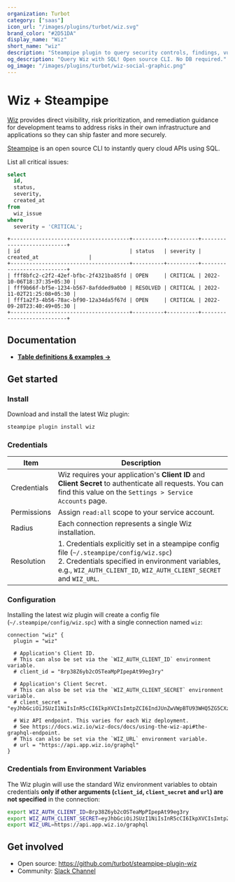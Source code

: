 ```yaml
---
organization: Turbot
category: ["saas"]
icon_url: "/images/plugins/turbot/wiz.svg"
brand_color: "#2D51DA"
display_name: "Wiz"
short_name: "wiz"
description: "Steampipe plugin to query security controls, findings, vulnerabilities, and more from your Wiz subscription."
og_description: "Query Wiz with SQL! Open source CLI. No DB required."
og_image: "/images/plugins/turbot/wiz-social-graphic.png"
---
```


# Wiz + Steampipe

[Wiz](https://www.wiz.io) provides direct visibility, risk prioritization, and remediation guidance for development teams to address risks in their own infrastructure and applications so they can ship faster and more securely.

[Steampipe](https://steampipe.io) is an open source CLI to instantly query cloud APIs using SQL.

List all critical issues:

```sql
select
  id,
  status,
  severity,
  created_at
from
  wiz_issue
where
  severity = 'CRITICAL';
```

```
+--------------------------------------+----------+----------+---------------------------+
| id                                   | status   | severity | created_at                |
+--------------------------------------+----------+----------+---------------------------+
| fff8bfc2-c2f2-42ef-bfbc-2f4321ba85fd | OPEN     | CRITICAL | 2022-10-06T18:37:35+05:30 |
| fff9b66f-bf5e-1234-b567-8afdded9a0b0 | RESOLVED | CRITICAL | 2022-11-02T21:25:08+05:30 |
| fff1a2f3-4b56-78ac-bf90-12a34da5f67d | OPEN     | CRITICAL | 2022-09-28T23:40:49+05:30 |
+--------------------------------------+----------+----------+---------------------------+
```

## Documentation

- **[Table definitions & examples →](/plugins/turbot/wiz/tables)**

## Get started

### Install

Download and install the latest Wiz plugin:

```bash
steampipe plugin install wiz
```

### Credentials

| Item        | Description                                                                                                                                                                                                          |
| ----------- | -------------------------------------------------------------------------------------------------------------------------------------------------------------------------------------------------------------------- |
| Credentials | Wiz requires your application's **Client ID** and **Client Secret** to authenticate all requests. You can find this value on the `Settings > Service Accounts` page.                                                 |
| Permissions | Assign `read:all` scope to your service account.                                                                                                                                                                     |
| Radius      | Each connection represents a single Wiz installation.                                                                                                                                                                |
| Resolution  | 1. Credentials explicitly set in a steampipe config file (`~/.steampipe/config/wiz.spc`)<br />2. Credentials specified in environment variables, e.g., `WIZ_AUTH_CLIENT_ID`, `WIZ_AUTH_CLIENT_SECRET` and `WIZ_URL`. |

### Configuration

Installing the latest wiz plugin will create a config file (`~/.steampipe/config/wiz.spc`) with a single connection named `wiz`:

```hcl
connection "wiz" {
  plugin = "wiz"

  # Application's Client ID.
  # This can also be set via the `WIZ_AUTH_CLIENT_ID` environment variable.
  # client_id = "8rp38Z6yb2cOSTeaMpPIpepAt99eg3ry"

  # Application's Client Secret.
  # This can also be set via the `WIZ_AUTH_CLIENT_SECRET` environment variable.
  # client_secret = "eyJhbGciOiJSUzI1NiIsInR5cCI6IkpXVCIsImtpZCI6IndJUnZwVWpBTU93WHQ5ZG5CXzRrVCJ9"

  # Wiz API endpoint. This varies for each Wiz deployment.
  # See https://docs.wiz.io/wiz-docs/docs/using-the-wiz-api#the-graphql-endpoint.
  # This can also be set via the `WIZ_URL` environment variable.
  # url = "https://api.app.wiz.io/graphql"
}
```

### Credentials from Environment Variables

The Wiz plugin will use the standard Wiz environment variables to obtain credentials **only if other arguments (`client_id`, `client_secret` and `url`) are not specified** in the connection:

```sh
export WIZ_AUTH_CLIENT_ID=8rp38Z6yb2cOSTeaMpPIpepAt99eg3ry
export WIZ_AUTH_CLIENT_SECRET=eyJhbGciOiJSUzI1NiIsInR5cCI6IkpXVCIsImtpZCI6IndJUnZwVWpBTU93WHQ5ZG5CXzRrVCJ9
export WIZ_URL=https://api.app.wiz.io/graphql
```

## Get involved

- Open source: https://github.com/turbot/steampipe-plugin-wiz
- Community: [Slack Channel](https://steampipe.io/community/join)
